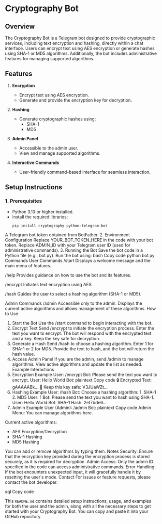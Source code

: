 # Cryptography Bot

## Overview
The Cryptography Bot is a Telegram bot designed to provide cryptographic services, including text encryption and hashing, directly within a chat interface. Users can encrypt text using AES encryption or generate hashes using SHA-1 or MD5 algorithms. Additionally, the bot includes administrative features for managing supported algorithms.

## Features
1. **Encryption**
   - Encrypt text using AES encryption.
   - Generate and provide the encryption key for decryption.
   
2. **Hashing**
   - Generate cryptographic hashes using:
     - SHA-1
     - MD5
   
3. **Admin Panel**
   - Accessible to the admin user.
   - View and manage supported algorithms.

4. **Interactive Commands**
   - User-friendly command-based interface for seamless interaction.

## Setup Instructions

### 1. Prerequisites
- Python 3.10 or higher installed.
- Install the required libraries:
  ```bash
  pip install cryptography python-telegram-bot
A Telegram bot token obtained from BotFather.
2. Environment Configuration
Replace YOUR_BOT_TOKEN_HERE in the code with your bot token.
Replace ADMIN_ID with your Telegram user ID (used for administrative commands).
3. Running the Bot
Save the bot code in a Python file (e.g., bot.py).
Run the bot using:
bash
Copy code
python bot.py
Commands
User Commands
/start
Displays a welcome message and the main menu of features.

/help
Provides guidance on how to use the bot and its features.

/encrypt
Initiates text encryption using AES.

/hash
Guides the user to select a hashing algorithm (SHA-1 or MD5).

Admin Commands
/admin
Accessible only to the admin.
Displays the current active algorithms and allows management of these algorithms.
How to Use
1. Start the Bot
Use the /start command to begin interacting with the bot.
2. Encrypt Text
Send /encrypt to initiate the encryption process.
Enter the text you want to encrypt.
The bot will respond with the encrypted text and a key. Keep the key safe for decryption.
3. Generate a Hash
Send /hash to choose a hashing algorithm.
Enter 1 for SHA-1 or 2 for MD5.
Provide the text to hash, and the bot will return the hash value.
4. Access Admin Panel
If you are the admin, send /admin to manage algorithms.
View active algorithms and update the list as needed.
Example Interactions
1. Encryption Example
User: /encrypt
Bot: Please send the text you want to encrypt.
User: Hello World
Bot:
plaintext
Copy code
🔒 Encrypted Text: gAAAAABk...
🔑 Keep this key safe: V3JUaWZt...
2. Hashing Example
User: /hash
Bot: Choose a hashing algorithm: 1. SHA-1 2. MD5
User: 1
Bot: Please send the text you want to hash using SHA-1.
User: Hello World
Bot: SHA-1 Hash: 2ef7bde6...
3. Admin Example
User (Admin): /admin
Bot:
plaintext
Copy code
Admin Menu:
You can manage algorithms here.

Current active algorithms:
- AES Encryption/Decryption
- SHA-1 Hashing
- MD5 Hashing

You can add or remove algorithms by typing them.
Notes
Security: Ensure that the encryption key provided during the encryption process is stored securely, as it is required for decryption.
Admin Access: Only the admin ID specified in the code can access administrative commands.
Error Handling: If the bot encounters unexpected input, it will gracefully handle it by resetting the user's mode.
Contact
For issues or feature requests, please contact the bot developer.

sql
Copy code

This `README.md` contains detailed setup instructions, usage, and examples for both the user and the admin, along with all the necessary steps to get started with your Cryptography Bot. You can copy and paste it into your GitHub repository.





